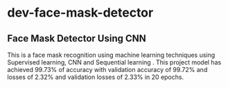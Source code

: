 # dev-face-mask-detector
## Face Mask Detector Using CNN

This is a face mask recognition using machine learning techniques using Supervised learning, CNN and Sequential learning .
This project model has achieved 99.73% of accuracy with validation accuracy of 99.72% and losses of 2.32% and validation losses of 2.33% in 20 epochs.
